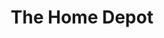 ---
title: "The Home Depot"
url: /spartanburg/the-home-depot-dorman-centre-drive/
shop: Baumarkt
---